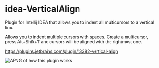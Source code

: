 # idea-VerticalAlign
Plugin for Intellij IDEA that allows you to indent all multicursors to a vertical line.

Allows you to indent multiple cursors with spaces.
Create a multicursor, press Alt+Shift+T and cursors will be aligned with the rightmost one.

https://plugins.jetbrains.com/plugin/13382-vertical-align

![APNG of how this plugin works](https://plugins.jetbrains.com/files/13382/screenshot_20540.png)

